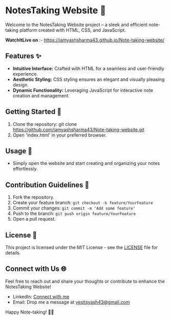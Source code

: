 # NotesTaking Website 📝

Welcome to the NotesTaking Website project – a sleek and efficient note-taking platform created with HTML, CSS, and JavaScript. 

**WatchItLive on** :- https://iamyashsharma43.github.io/Note-taking-website/

## Features ✨
- **Intuitive Interface:** Crafted with HTML for a seamless and user-friendly experience.
- **Aesthetic Styling:** CSS styling ensures an elegant and visually pleasing design.
- **Dynamic Functionality:** Leveraging JavaScript for interactive note creation and management.

## Getting Started 🚀
1. Clone the repository: git clone https://github.com/iamyashsharma43/Note-taking-website.git
2. Open 'index.html' in your preferred browser.

## Usage 📌
- Simply open the website and start creating and organizing your notes effortlessly.

## Contribution Guidelines 🤝
1. Fork the repository.
2. Create your feature branch: `git checkout -b feature/YourFeature`
3. Commit your changes: `git commit -m 'Add some feature'`
4. Push to the branch: `git push origin feature/YourFeature`
5. Open a pull request.

## License 📄
This project is licensed under the MIT License - see the [LICENSE](https://github.com/iamyashsharma43/Note-taking-website?tab=MIT-1-ov-file#readme) file for details.

## Connect with Us 🌐
Feel free to reach out and share your thoughts or contribute to enhance the NotesTaking Website!
- LinkedIn: [Connect with me](https://www.linkedin.com/in/yesitsyash)
- Email: Drop me a message at [yesitsyash43@gmail.com](mailto:yesitsyash43@gmail.com)

Happy Note-taking! 🚀✨
